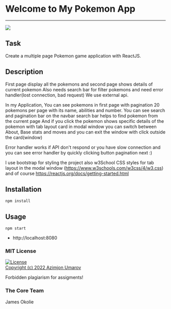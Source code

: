 # Welcome to My Pokemon App
***

<img src="https://i0.wp.com/nintygamer.com/wp-content/uploads/2022/01/prodex-ios.png?resize=700%2C384&ssl=1" />

## Task
Create a multiple page Pokemon game application with ReactJS.

## Description
First page display all the pokemons and second page shows details of current pokemon
Also needs search bar for filter pokemons and need error handler(lost connection, bad request)
We use external api.

In my Application,
You can see pokemons in first page with pagination  20 pokemons per page
with its name,  abilities and number.
You can see search and pagination bar on the navbar
search bar helps to find pokemon from the current page
And if you click the pokemon shows specific details of the pokemon with tab layout card in modal window
you can switch between About, Base stats and moves
and you can exit the window with click outside the card(window)

Error handler works if API don't respond or you have slow connection and you can see error handler by quickly clicking button pagination next :)

I use bootstrap for styling the project also w3School CSS styles for tab layout in the modal window (https://www.w3schools.com/w3css/4/w3.css)
and of course https://reactjs.org/docs/getting-started.html

## Installation
```
npm install
```

## Usage

```
npm start
```
- http://localhost:8080

### MIT License
[![License](https://img.shields.io/badge/License-MIT-yellowgreen.svg)](https://opensource.org/licenses/Apache-2.0])  
<a href="https://github.com/theazimjon/my-pokemon-app/blob/main/LICENSE.md" > Copyright (c) 2022 Azimjon Umarov </a>
<p> Forbidden plagiarism for assigments! </p>


### The Core Team
James Okolie

